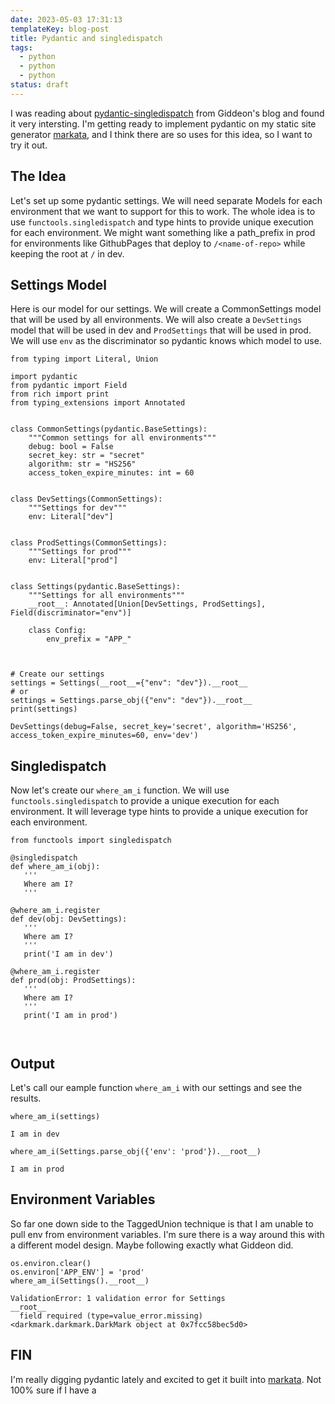 ```yaml
---
date: 2023-05-03 17:31:13
templateKey: blog-post
title: Pydantic and singledispatch
tags:
  - python
  - python
  - python
status: draft
---
```


I was reading about
[pydantic-singledispatch](https://www.gidware.com/reducing-complexity-with-pydantic-singledispatch/)
from Giddeon's blog and found it very intersting. I'm getting ready to
implement pydantic on my static site generator [markata](https://markata.dev/),
and I think there are so uses for this idea, so I want to try it out.

## The Idea

Let's set up some pydantic settings. We will need separate Models for each
environment that we want to support for this to work. The whole idea is to use
`functools.singledispatch` and type hints to provide unique execution for each
environment. We might want something like a path_prefix in prod for
environments like GithubPages that deploy to `/<name-of-repo>` while keeping
the root at `/` in dev.

## Settings Model

Here is our model for our settings. We will create a CommonSettings model
that will be used by all environments. We will also create a `DevSettings`
model that will be used in dev and `ProdSettings` that will be used in prod.
We will use `env` as the discriminator so pydantic knows which model to use.

```{.python .darkmark}
from typing import Literal, Union

import pydantic
from pydantic import Field
from rich import print
from typing_extensions import Annotated


class CommonSettings(pydantic.BaseSettings):
    """Common settings for all environments"""
    debug: bool = False
    secret_key: str = "secret"
    algorithm: str = "HS256"
    access_token_expire_minutes: int = 60


class DevSettings(CommonSettings):
    """Settings for dev"""
    env: Literal["dev"]


class ProdSettings(CommonSettings):
    """Settings for prod"""
    env: Literal["prod"]


class Settings(pydantic.BaseSettings):
    """Settings for all environments"""
    __root__: Annotated[Union[DevSettings, ProdSettings], Field(discriminator="env")]

    class Config:
        env_prefix = "APP_"



# Create our settings
settings = Settings(__root__={"env": "dev"}).__root__
# or
settings = Settings.parse_obj({"env": "dev"}).__root__
print(settings)
```

```{.console .darkmark_output}
DevSettings(debug=False, secret_key='secret', algorithm='HS256', access_token_expire_minutes=60, env='dev')
```

## Singledispatch

Now let's create our `where_am_i` function. We will use `functools.singledispatch`
to provide a unique execution for each environment. It will leverage type
hints to provide a unique execution for each environment.

```{.python .darkmark}
from functools import singledispatch

@singledispatch
def where_am_i(obj):
   '''
   Where am I?
   '''

@where_am_i.register
def dev(obj: DevSettings):
   '''
   Where am I?
   '''
   print('I am in dev')

@where_am_i.register
def prod(obj: ProdSettings):
   '''
   Where am I?
   '''
   print('I am in prod')


```

```{.console .darkmark_output}

```

## Output

Let's call our eample function `where_am_i` with our settings and see the
results.

```{.python .darkmark}
where_am_i(settings)
```

```{.console .darkmark_output}
I am in dev
```

```{.python .darkmark}
where_am_i(Settings.parse_obj({'env': 'prod'}).__root__)
```

```{.console .darkmark_output}
I am in prod
```

## Environment Variables

So far one down side to the TaggedUnion technique is that I am unable to pull
env from environment variables. I'm sure there is a way around this with a
different model design. Maybe following exactly what Giddeon did.

```{.python .darkmark}
os.environ.clear()
os.environ['APP_ENV'] = 'prod'
where_am_i(Settings().__root__)
```

```console
ValidationError: 1 validation error for Settings
__root__
  field required (type=value_error.missing)
<darkmark.darkmark.DarkMark object at 0x7fcc58bec5d0>
```

## FIN

I'm really digging pydantic lately and excited to get it built into
[markata](https://markata.dev/). Not 100% sure if I have a

